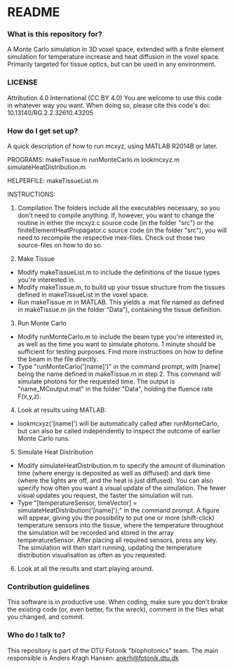 # README #

### What is this repository for? ###

A Monte Carlo simulation in 3D voxel space, extended with a finite element simulation for temperature increase and heat diffusion in the voxel space. Primarily targeted for tissue optics, but can be used in any environment.

### LICENSE ###

Attribution 4.0 International (CC BY 4.0)
You are welcome to use this code in whatever way you want. When doing so, please cite this code's doi: 10.13140/RG.2.2.32610.43205

### How do I get set up? ###

A quick description of how to run mcxyz, using MATLAB R2014B or later.

PROGRAMS:
makeTissue.m
runMonteCarlo.m
lookmcxyz.m
simulateHeatDistribution.m

HELPERFILE:
makeTissueList.m
	
INSTRUCTIONS:
1. Compilation
The folders include all the executables necessary, so you don't need to compile anything. If, however, you want to change the routine in either the mcxyz.c source code (in the folder "src") or the finiteElementHeatPropagator.c source code (in the folder "src"), you will need to recompile the respective mex-files. Check out those two source-files on how to do so.

2. Make Tissue
- Modify makeTissueList.m to include the definitions of the tissue types you're interested in.
- Modify makeTissue.m, to build up your tissue structure from the tissues defined in makeTissueList in the voxel space.
- Run makeTissue.m in MATLAB. This yields a .mat file named as defined in makeTissue.m (in the folder "Data"), containing the tissue definition.

3. Run Monte Carlo
- Modify runMonteCarlo.m to include the beam type you're interested in, as well as the time you want to simulate photons. 1 minute should be sufficient for testing purposes. Find more instructions on how to define the beam in the file directly.
- Type "runMonteCarlo('[name]')" in the command prompt, with [name] being the name defined in makeTissue.m in step 2. This command will simulate photons for the requested time. The output is "name_MCoutput.mat" in the folder "Data", holding the fluence rate F(x,y,z).

4. Look at results using MATLAB:
- lookmcxyz('[name]') will be automatically called after runMonteCarlo, but can also be called independently to inspect the outcome of earlier Monte Carlo runs.

5. Simulate Heat Distribution
- Modify simulateHeatDistribution.m to specify the amount of illumination time (where energy is deposited as well as diffused) and dark time (where the lights are off, and the heat is just diffused). You can also specify how often you want a visual update of the simulation. The fewer visual updates you request, the faster the simulation will run.
- Type "[temperatureSensor, timeVector] = simulateHeatDistribution('[name]');" in the command prompt. A figure will appear, giving you the possibility to put one or more (shift-click) temperature sensors into the tissue, where the temperature throughout the simulation will be recorded and stored in the array temperatureSensor. After placing all required sensors, press any key. The simulation will then start running, updating the temperature distribution visualisation as often as you requested.

6. Look at all the results and start playing around.

### Contribution guidelines ###

This software is in productive use. When coding, make sure you don't brake the existing code (or, even better, fix the wreck), comment in the files what you changed, and commit.

### Who do I talk to? ###

This repository is part of the DTU Fotonik "biophotonics" team.
The main responsible is Anders Kragh Hansen: ankrh@fotonik.dtu.dk
